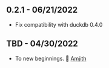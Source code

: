 ## 0.2.1 - 06/21/2022

* Fix compatibility with duckdb 0.4.0

## TBD - 04/30/2022

* To new beginnings. :tada: [Amjith]

[Amjith]: https://blog.amjith.com
